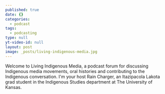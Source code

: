 ```yaml
---
published: true
date: {}
categories:
  - podcast
tags:
  - podcasting
type: null
yt-video-id: null
layout: post
image: _posts/living-indigenous-media.jpg
---
```

Welcome to Living Indigenous Media, a podcast forum for discussing Indigenous media movements, oral histories and contributing to the Indigenous conversation. I'm your host Rain Charger, an Itazipacola Lakota grad student in the Indigenous Studies department at The University of Kansas.
